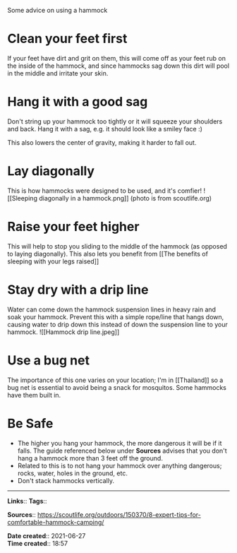 
Some advice on using a hammock

# Clean your feet first 
If your feet have dirt and grit on them, this will come off as your feet rub on the inside of the hammock, and since hammocks sag down this dirt will pool in the middle and irritate your skin. 

# Hang it with a good sag
Don't string up your hammock too tightly or it will squeeze your shoulders and back. Hang it with a sag, e.g. it should look like a smiley face :) 

This also lowers the center of gravity, making it harder to fall out.


# Lay diagonally
This is how hammocks were designed to be used, and it's comfier!
![[Sleeping diagonally in a hammock.png]] 
(photo is from scoutlife.org)


# Raise your feet higher
This will help to stop you sliding to the middle of the hammock (as opposed to laying diagonally).
This also lets you benefit from [[The benefits of sleeping with your legs raised]]



# Stay dry with a drip line
Water can come down the hammock suspension lines in heavy rain and soak your hammock. Prevent this with a simple rope/line that hangs down, causing water to drip down this instead of down the suspension line to your hammock.
![[Hammock drip line.jpeg]]


# Use a bug net
The importance of this one varies on your location; I'm in [[Thailand]] so a bug net is essential to avoid being a snack for mosquitos. Some hammocks have them built in.


# Be Safe
- The higher you hang your hammock, the more dangerous it will be if it falls. The guide referenced below under **Sources** advises that you don't hang a hammock more than 3 feet off the ground.
- Related to this is to not hang your hammock over anything dangerous; rocks, water, holes in the ground, etc.
- Don't stack hammocks vertically.


---
**Links**:: 
**Tags**:: 

**Sources**:: https://scoutlife.org/outdoors/150370/8-expert-tips-for-comfortable-hammock-camping/

**Date created**:: 2021-06-27  
**Time created**:: 18:57